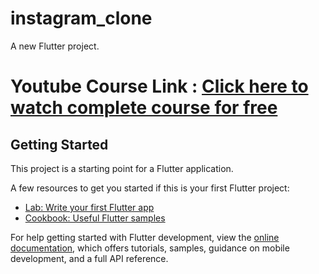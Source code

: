 # instagram_clone

A new Flutter project.

# Youtube Course Link :  [Click here to watch complete course for free](https://www.youtube.com/watch?v=hUFyTZdUIpg&list=PLMv8gnToZ4wHeqIUawVGWrp7dbn5U3Dx0&index=1&t=960s)

## Getting Started

This project is a starting point for a Flutter application.

A few resources to get you started if this is your first Flutter project:

- [Lab: Write your first Flutter app](https://docs.flutter.dev/get-started/codelab)
- [Cookbook: Useful Flutter samples](https://docs.flutter.dev/cookbook)

For help getting started with Flutter development, view the
[online documentation](https://docs.flutter.dev/), which offers tutorials,
samples, guidance on mobile development, and a full API reference.
